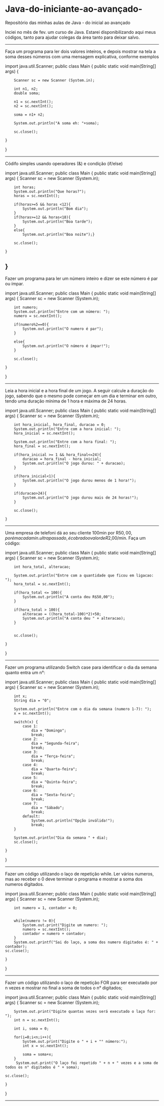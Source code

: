 # Java-do-iniciante-ao-avançado-
Repositório das minhas aulas de Java - do inicial ao avançado

Inciei no mês de fev. um curso de Java. Estarei disponibilizando aqui meus códigos, tanto para ajudar colegas da área tanto para deixar salvo. 

---------------------------------------------------------------------------------------------------------------------------------------------------
Faça um programa para ler dois valores inteiros, e depois mostrar na tela a soma desses números com uma 
mensagem explicativa, conforme exemplos

import java.util.Scanner;
public class Main {
    public static void main(String[] args) {

        Scanner sc = new Scanner (System.in);

        int n1, n2;
        double soma;

        n1 = sc.nextInt();
        n2 = sc.nextInt();

        soma = n1+ n2;

        System.out.println("A soma eh: "+soma);

        sc.close();

    }
}

------------------------------------------------------------------------------------------------------------------------------------
Códifo simples usando operadores (&) e condição (if/else)

import java.util.Scanner;
public class Main {
    public static void main(String[] args) {
        Scanner sc = new Scanner (System.in);

        int horas;
        System.out.println("Que horas?");
        horas = sc.nextInt();

        if(horas>=5 && horas <12){
            System.out.println("Bom dia");
        }
        if(horas>=12 && horas<18){
            System.out.println("Boa tarde");
        }
        else{
            System.out.println("Boa noite");}

        sc.close();

    }
}
----------------------------------------------------------------------------------------------------------------------------------

Fazer um programa para ler um número inteiro e dizer se este número é par ou ímpar.

import java.util.Scanner;
public class Main {
    public static void main(String[] args) {
        Scanner sc = new Scanner (System.in);

        int numero;
        System.out.println("Entre com um número: ");
        numero = sc.nextInt();

        if(numero%2==0){
            System.out.println("O numero é par");
        }

        else{
            System.out.println("O número é ímpar!");
        }

        sc.close();

    }
}


----------------------------------------------------------------------------------------------------------------------------------------------------------
Leia a hora inicial e a hora final de um jogo. A seguir calcule a duração do jogo, sabendo que o mesmo pode 
começar em um dia e terminar em outro, tendo uma duração mínima de 1 hora e máxima de 24 horas.


import java.util.Scanner;
public class Main {
    public static void main(String[] args) {
        Scanner sc = new Scanner (System.in);

        int hora_inicial, hora_final, duracao = 0;
        System.out.println("Entre com a hora inicial: ");
        hora_inicial = sc.nextInt();

        System.out.println("Entre com a hora final: ");
        hora_final = sc.nextInt();

        if(hora_inicial >= 1 && hora_final<=24){
            duracao = hora_final - hora_inicial;
            System.out.println("O jogo durou: " + duracao);
        }

        if(hora_inicial<1){
            System.out.println("O jogo durou menos de 1 hora!");
        }

        if(duracao>24){
            System.out.println("O jogo durou mais de 24 horas!");
        }

        sc.close();

    }

---------------------------------------------------------------------------------------------------------------------------------------------------

Uma empresa de telefoni dá ao seu cliente 100min por R$50,00, porém a cada min. ultrapassado, é cobrado o valor de R$2,00/min. Faça um código:

import java.util.Scanner;
public class Main {
    public static void main(String[] args) {
        Scanner sc = new Scanner (System.in);

        int hora_total, alteracao;

        System.out.println("Entre com a quantidade que ficou em ligacao: ");
        hora_total = sc.nextInt();

        if(hora_total <= 100){
            System.out.println("A conta deu R$50,00");
        }

        if(hora_total > 100){
            alteracao = ((hora_total-100)*2)+50;
            System.out.println("A conta deu " + alteracao);
        }


        sc.close();

    }
}

----------------------------------------------------------------------------------------------------------------------------------------------------------
Fazer um programa utilizando Switch case para identificar o dia da semana quanto entra um n°:

import java.util.Scanner;
public class Main {
    public static void main(String[] args) {
        Scanner sc = new Scanner (System.in);

        int x;
        String dia = "0";

        System.out.println("Entre com o dia da semana (numero 1-7): ");
        x = sc.nextInt();

        switch(x) {
            case 1:
                dia = "Domingo";
                break;
            case 2:
                dia = "Segunda-feira";
                break;
            case 3:
                dia = "Terça-feira";
                break;
            case 4:
                dia = "Quarta-feira";
                break;
            case 5:
                dia = "Quinta-feira";
                break;
            case 6:
                dia = "Sexta-feira";
                break;
            case 7:
                dia = "Sábado";
                break;
            default:
                System.out.println("Opção inválida!");
                break;
        }

        System.out.println("Dia da semana " + dia);
        sc.close();

    }
}

-------------------------------------------------------------------------------------------------------------------------------------------------------------------

Fazer um código utilizando o laço de repetição while. Ler vários numeros, mas ao receber o 0 deve terminar o programa e mostrar a soma dos numeros digitados. 

import java.util.Scanner;
public class Main {
    public static void main(String[] args) {
        Scanner sc = new Scanner (System.in);

        int numero = 1, contador = 0;


        while(numero != 0){
            System.out.print("Digite um numero: ");
            numero = sc.nextInt();
            contador = numero + contador;
        }
        System.out.printf("Sai do laço, a soma dos numero digitados é: " + contador);
    sc.close();

    }
}

----------------------------------------------------------------------------------------------------------------------------------

Fazer um código utilizando o laço de repetição FOR para ser executado por n vezes e mostrar no final a soma de todos o n° digitados; 

import java.util.Scanner;
public class Main {
    public static void main(String[] args) {
        Scanner sc = new Scanner (System.in);

        System.out.print("Digite quantas vezes será executado o laço for: ");
        int n = sc.nextInt();

        int i, soma = 0;

        for(i=0;i<n;i++){
            System.out.print("Digite o " + i + "° número:");
            int x = sc.nextInt();

            soma = soma+x;
        }
         System.out.print("O laço foi repetido " + n + " vezes e a soma de todos os n° digitados é " + soma);

    sc.close();

    }
}


----------------------------------------------------------------------------------------------------------------
